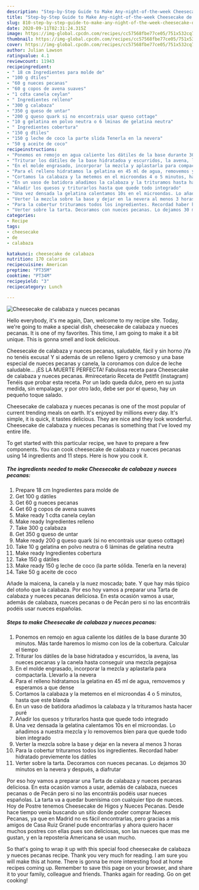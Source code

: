 ```yaml
---
description: "Step-by-Step Guide to Make Any-night-of-the-week Cheesecake de calabaza y nueces pecanas"
title: "Step-by-Step Guide to Make Any-night-of-the-week Cheesecake de calabaza y nueces pecanas"
slug: 810-step-by-step-guide-to-make-any-night-of-the-week-cheesecake-de-calabaza-y-nueces-pecanas
date: 2020-09-11T02:31:24.315Z
image: https://img-global.cpcdn.com/recipes/cc57568fbe77ce05/751x532cq70/cheesecake-de-calabaza-y-nueces-pecanas-foto-principal.jpg
thumbnail: https://img-global.cpcdn.com/recipes/cc57568fbe77ce05/751x532cq70/cheesecake-de-calabaza-y-nueces-pecanas-foto-principal.jpg
cover: https://img-global.cpcdn.com/recipes/cc57568fbe77ce05/751x532cq70/cheesecake-de-calabaza-y-nueces-pecanas-foto-principal.jpg
author: Julian Lawson
ratingvalue: 4.1
reviewcount: 11943
recipeingredient:
- " 18 cm Ingredientes para molde de"
- "100 g dtiles"
- "60 g nueces pecanas"
- "60 g copos de avena suaves"
- "1 cdta canela ceylan"
- " Ingredientes relleno"
- "300 g calabaza"
- "350 g queso de untar"
- "200 g queso quark si no encontrais usar queso cottage"
- "10 g gelatina en polvo neutra o 6 lminas de gelatina neutra"
- " Ingredientes cobertura"
- "150 g dtiles"
- "150 g leche de coco la parte slida Tenerla en la nevera"
- "50 g aceite de coco"
recipeinstructions:
- "Ponemos en remojo en agua caliente los dátiles de la base durante 30 minutos. Más tarde haremos lo mismo con los de la cobertura. Calcular el tiempo"
- "Triturar los dátiles de la base hidratadoa y escurridos, la avena, las nueces pecanas y la canela hasta conseguir una mezcla pegajosa"
- "En el molde engrasado, incorporar la mezcla y aplastarla para compactarla. Llevarlo a la nevera"
- "Para el relleno hidratamos la gelatina en 45 ml de agua, removemos y esperamos a que dense"
- "Cortamos la calabaza y la metemos en el microondas 4 o 5 minutos, hasta que este blanda"
- "En un vaso de batidora añadimos la calabaza y la trituramos hasta hacer puré"
- "Añadir los quesos y triturarlos hasta que quede todo integrado"
- "Una vez densada la gelatina calentamos 10s en el microondas. Lo añadimos a nuestra mezcla y lo removemos bien para que quede todo bien integrado"
- "Verter la mezcla sobre la base y dejar en la nevera al menos 3 horas"
- "Para la cobertur trituramos todos los ingredientes. Recordad haber hidratado previemente los dátiles"
- "Verter sobre la tarta. Decoramos con nueces pecanas. Lo dejamos 30 minutos en la nevera y después, a diafrutar"
categories:
- Recipe
tags:
- cheesecake
- de
- calabaza

katakunci: cheesecake de calabaza 
nutrition: 170 calories
recipecuisine: American
preptime: "PT35M"
cooktime: "PT34M"
recipeyield: "3"
recipecategory: Lunch

---
```



![Cheesecake de calabaza y nueces pecanas](https://img-global.cpcdn.com/recipes/cc57568fbe77ce05/751x532cq70/cheesecake-de-calabaza-y-nueces-pecanas-foto-principal.jpg)

Hello everybody, it's me again, Dan, welcome to my recipe site. Today, we're going to make a special dish, cheesecake de calabaza y nueces pecanas. It is one of my favorites. This time, I am going to make it a bit unique. This is gonna smell and look delicious.

Cheesecake de calabaza y nueces pecanas, saludable, fácil y sin horno ¡Ya no tenéis excusa! Y si además de un relleno ligero y cremoso y una base especial de nueces pecanas y canela, la coronamos con dulce de leche saludable… ¡ES LA MUERTE PERFECTA! Fabulosa receta para Cheesecake de calabaza y nueces pecanas. #mirecetario Receta de Petitfit (instagram) Tenéis que probar esta receta. Por un lado queda dulce, pero en su justa medida, sin empalagar, y por otro lado, debe ser por el queso, hay un pequeño toque salado.

Cheesecake de calabaza y nueces pecanas is one of the most popular of current trending meals on earth. It's enjoyed by millions every day. It's simple, it is quick, it tastes delicious. They are nice and they look wonderful. Cheesecake de calabaza y nueces pecanas is something that I've loved my entire life.


To get started with this particular recipe, we have to prepare a few components. You can cook cheesecake de calabaza y nueces pecanas using 14 ingredients and 11 steps. Here is how you cook it.

<!--inarticleads1-->

##### The ingredients needed to make Cheesecake de calabaza y nueces pecanas:

1. Prepare  18 cm Ingredientes para molde de
1. Get 100 g dátiles
1. Get 60 g nueces pecanas
1. Get 60 g copos de avena suaves
1. Make ready 1 cdta canela ceylan
1. Make ready  Ingredientes relleno
1. Take 300 g calabaza
1. Get 350 g queso de untar
1. Make ready 200 g queso quark (si no encontrais usar queso cottage)
1. Take 10 g gelatina en polvo neutra o 6 láminas de gelatina neutra
1. Make ready  Ingredientes cobertura
1. Take 150 g dátiles
1. Make ready 150 g leche de coco (la parte sólida. Tenerla en la nevera)
1. Take 50 g aceite de coco


Añade la maicena, la canela y la nuez moscada; bate. Y que hay más típico del otoño que la calabaza. Por eso hoy vamos a preparar una Tarta de calabaza y nueces pecanas deliciosa. En esta ocasión vamos a usar, además de calabaza, nueces pecanas o de Pecán pero si no las encontráis podéis usar nueces españolas. 

<!--inarticleads2-->

##### Steps to make Cheesecake de calabaza y nueces pecanas:

1. Ponemos en remojo en agua caliente los dátiles de la base durante 30 minutos. Más tarde haremos lo mismo con los de la cobertura. Calcular el tiempo
1. Triturar los dátiles de la base hidratadoa y escurridos, la avena, las nueces pecanas y la canela hasta conseguir una mezcla pegajosa
1. En el molde engrasado, incorporar la mezcla y aplastarla para compactarla. Llevarlo a la nevera
1. Para el relleno hidratamos la gelatina en 45 ml de agua, removemos y esperamos a que dense
1. Cortamos la calabaza y la metemos en el microondas 4 o 5 minutos, hasta que este blanda
1. En un vaso de batidora añadimos la calabaza y la trituramos hasta hacer puré
1. Añadir los quesos y triturarlos hasta que quede todo integrado
1. Una vez densada la gelatina calentamos 10s en el microondas. Lo añadimos a nuestra mezcla y lo removemos bien para que quede todo bien integrado
1. Verter la mezcla sobre la base y dejar en la nevera al menos 3 horas
1. Para la cobertur trituramos todos los ingredientes. Recordad haber hidratado previemente los dátiles
1. Verter sobre la tarta. Decoramos con nueces pecanas. Lo dejamos 30 minutos en la nevera y después, a diafrutar


Por eso hoy vamos a preparar una Tarta de calabaza y nueces pecanas deliciosa. En esta ocasión vamos a usar, además de calabaza, nueces pecanas o de Pecán pero si no las encontráis podéis usar nueces españolas. La tarta va a quedar buenísima con cualquier tipo de nueces. Hoy de Postre tenemos Cheesecake de Higos y Nueces Pecanas. Desde hace tiempo venia buscando un sitio donde poder comprar Nueces Pecanas, ya que en Madrid no es fácil encontrarlas, pero gracias a mis amigos de Casa Ruiz Granel pude encontrarlas y ahora quiero hacer muchos postres con ellas pues son deliciosas, son las nueces que mas me gustan, y en la repostería Americana se usan mucho. 

So that's going to wrap it up with this special food cheesecake de calabaza y nueces pecanas recipe. Thank you very much for reading. I am sure you will make this at home. There is gonna be more interesting food at home recipes coming up. Remember to save this page on your browser, and share it to your family, colleague and friends. Thanks again for reading. Go on get cooking!
